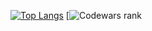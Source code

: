 [![Top Langs](https://github-readme-stats.vercel.app/api/top-langs/?username=ArtemKAF&layout=compact)](https://github.com/anuraghazra/github-readme-stats)
[![Codewars rank](https://www.codewars.com/users/ArtemKAF/badges/large.svg)

